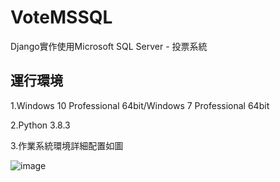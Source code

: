 # VoteMSSQL

<p>Django實作使用Microsoft SQL Server - 投票系統</p>

## 運行環境 ##
<p>1.Windows 10 Professional 64bit/Windows 7 Professional 64bit</p>
<p>2.Python 3.8.3</p>
<p>3.作業系統環境詳細配置如圖</p>

![image](https://github.com/qweasd7485/VoteMSSQL/blob/master/Pictures/OS環境配置圖.PNG)

